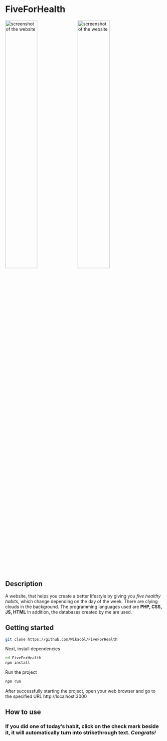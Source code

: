 ﻿# FiveForHealth

<div display="block">
<img src="https://github.com/Wikaobl/FiveForHealth/assets/107032701/4d9ecc78-af4b-43b4-b126-887e955a14b3" alt="screenshot of the website" width="45%">
<img src="https://github.com/Wikaobl/FiveForHealth/assets/107032701/8d6c2ca9-d667-4c2c-88cb-89a662960c5b" alt="screenshot of the website" width="45%">
</div>

## Description

A website, that helps you create a better lifestyle by giving you _five healthy habits_, which change depending on the day of the week. There are clying clouds in the background. The programming languages used are **PHP, CSS, JS, HTML** In addition, the databases created by me are used.

## Getting started

```bash
git clone https://github.com/Wikaobl/FiveForHealth
```

Next, install dependencies

```bash
cd FiveForHealth
npm install
```

Run the project

```bash
npm run
```

After successfully starting the project, open your web browser and go to the specified URL http://localhost:3000

## How to use

### If you did one of today’s habit, click on the check mark beside it, it will automatically turn into strikethrough text. _Congrats!_
